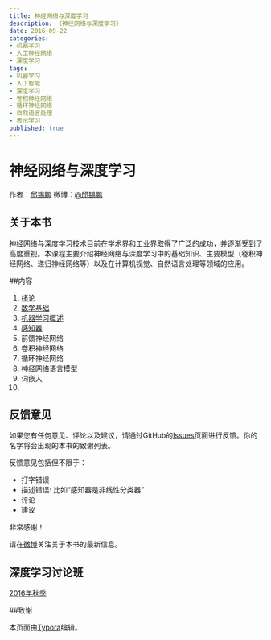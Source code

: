 ```yaml
---
title: 神经网络与深度学习
description: 《神经网络与深度学习》
date: 2016-09-22
categories:
- 机器学习
- 人工神经网络
- 深度学习
tags:
- 机器学习
- 人工智能
- 深度学习
- 卷积神经网络
- 循环神经网络
- 自然语言处理
- 表示学习
published: true
---
```

# 神经网络与深度学习
作者：[邱锡鹏](http://nlp.fudan.edu.cn/xpqiu)  微博：[@邱锡鹏](http://weibo.com/xpqiu)
## 关于本书


神经网络与深度学习技术目前在学术界和工业界取得了广泛的成功，并逐渐受到了高度重视。本课程主要介绍神经网络与深度学习中的基础知识、主要模型（卷积神经网络、递归神经网络等）以及在计算机视觉、自然语言处理等领域的应用。

##内容

1. [绪论](ch1.pdf)
2. [数学基础](ch2.pdf)
3. [机器学习概述](ch3.pdf)
4. [感知器](ch4.pdf)
5. 前馈神经网络
6. 卷积神经网络
7. 循环神经网络
8. 神经网络语言模型
9. 词嵌入
10. ​






## 反馈意见

如果您有任何意见、评论以及建议，请通过GitHub的[Issues](https://github.com/nndl/textbook-comments/issues)页面进行反馈。你的名字将会出现的本书的致谢列表。

反馈意见包括但不限于：

* 打字错误
* 描述错误: 比如“感知器是非线性分类器”
* 评论
* 建议

非常感谢！

请在[微博](http://weibo.com/xpqiu/home?wvr=5)关注关于本书的最新信息。



## 深度学习讨论班

[2016年秋季](seminar2016fall)

##致谢

本页面由[Typora](http://www.typora.io/)编辑。

